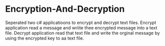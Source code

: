 # Encryption-And-Decryption
Seperated two c# applicatioons to encrypt and decrypt text files. Encrypt application read a message and wriite thee encrypted message into a text file. Decrypt application read that text file and write the orginal message by using the encrypted key to aa text file.
